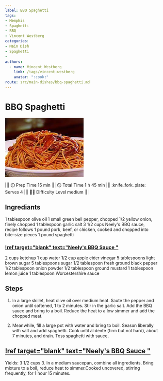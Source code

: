 ```yaml
---
label: BBQ Spaghetti
tags:
- Memphis
- Spaghetti
- BBQ
- Vincent Westberg
categories:
- Main Dish
- Spaghetti
- 
authors:
  - name: Vincent Westberg
    link: /tags/vincent-westberg
    avatar: ":cook:"
route: src/main-dishes/bbq-spaghetti.md
---
```


# BBQ Spaghetti
![Alt text](../static/banners/bbs.jpeg)

||| :timer_clock: Prep Time
 15 min
||| :timer_clock: Total Time
1 h 45 min
||| :knife_fork_plate: Serves
4
||| :cook: Difficulty Level
medium
|||

## Ingrediants
1 tablespoon olive oil
1 small green bell pepper, chopped
1/2 yellow onion, finely chopped
1 tablespoon garlic salt
3 1/2 cups Neely's BBQ sauce, recipe follows
1 pound pork, beef, or chicken, cooked and chopped into bite-size pieces
1 pound spaghetti

### [!ref target="blank" text="Neely's BBQ Sauce "](https://www.foodnetwork.com/recipes/bbq-spaghetti-recipe-1937436)

2 cups ketchup
1 cup water
1/2 cup apple cider vinegar
5 tablespoons light brown sugar
5 tablespoons sugar
1/2 tablespoon fresh ground black pepper
1/2 tablespoon onion powder
1/2 tablespoon ground mustard
1 tablespoon lemon juice
1 tablespoon Worcestershire sauce


## Steps
1. In a large skillet, heat olive oil over medium heat. Saute the pepper and onion until softened, 1 to 2 minutes. Stir in the garlic salt. Add the BBQ sauce and bring to a boil. Reduce the heat to a low simmer and add the chopped meat. 

2.  Meanwhile, fill a large pot with water and bring to boil. Season liberally with salt and add spaghetti. Cook until al dente (firm but not hard), about 7 minutes, and drain. Toss spaghetti with sauce. 

## [!ref target="blank" text="Neely's BBQ Sauce "](https://www.foodnetwork.com/recipes/bbq-spaghetti-recipe-1937436)
Yields: 3 1/2 cups
3. 
In a medium saucepan, combine all ingredients. Bring mixture to a boil, reduce heat to simmer.Cooked uncovered, stirring frequently, for 1 hour 15 minutes.






<!--- Different Styles of Resources for the bottom of the page

## Resources 
[!ref target="blank" text="Recipe"](https://www.tastesoflizzyt.com/spiced-cranberry-apple-cider/)
[!ref target="blank" text="Archive"](https://archive.is/xONP1)

## Picture of recipe card stored on GitHub

==- Recipe (front)
![](/static/recipes/butter-pecan-cake-front.jpg)
==- Recipe (back)
![](/static/recipes/butter-pecan-cake-back.jpg)

-->
